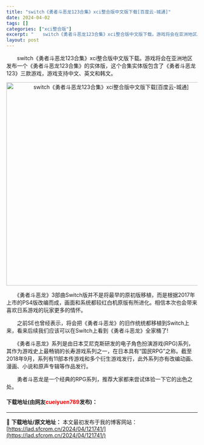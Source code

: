 ```yaml
---
title: "switch《勇者斗恶龙123合集》xci整合版中文版下载[百度云-城通]"
date: 2024-04-02
tags: []
categories: ["xci整合版"]
excerpt: "　　switch《勇者斗恶龙123合集》xci整合版中文版下载。游戏将会在亚洲地区发布一个《勇者斗恶龙123合集》的实体版，这个合集实体版包含了《勇者斗恶龙123》三款游戏，游戏支持中文、英文和韩文。 　　《勇者斗恶龙》3部曲Switch版并不是将最早的原初版移植，而是根据2017年上市的PS4版改&hellip;"
layout: post
---
```


 <p>　　switch《勇者斗恶龙123合集》xci整合版中文版下载。游戏将会在亚洲地区发布一个《勇者斗恶龙123合集》的实体版，这个合集实体版包含了《勇者斗恶龙123》三款游戏，游戏支持中文、英文和韩文。</p> <p align="center"><img align="" border="0" src="https://lad.sfcrom.cn/wp-content/uploads/2024/04/20240402_660bdf4d0e02e.webp" width="536" alt="switch《勇者斗恶龙123合集》xci整合版中文版下载[百度云-城通]" /></p> <p>　　《勇者斗恶龙》3部曲Switch版并不是将最早的原初版移植，而是根据2017年上市的PS4版改编而成，画面和系统都较红白机原版有所进化。相信本次也会带来喜欢日系游戏的玩家更多的情怀。</p> <p>　　之前SE也曾经表示，将会把《勇者斗恶龙》的旧作统统都移植到Switch上来，看来后续我们应该可以在Switch上看到《勇者斗恶龙》全家桶了!</p> <p>　　《勇者斗恶龙》系列是由日本艾尼克斯研发的电子角色扮演游戏(RPG)系列，其作为游戏史上最畅销的长寿游戏系列之一，在日本具有&ldquo;国民RPG&rdquo;之称。截至2018年9月，系列有11部本传游戏和多个衍生游戏发行，此外系列亦有改编动画、漫画、小说和原声专辑等作品发行。</p> <p>　　勇者斗恶龙是一个经典的RPG系列，推荐大家都来尝试体验一下它的出色之处。</p> <p><h4>下载地址(由网友<font color="red">cueiyuen789</font>发布)：</h4></p> 

---
📖 **下载地址/原文地址：** 本文最初发布于我的博客网站：[https://lad.sfcrom.cn/2024/04/121741/](https://lad.sfcrom.cn/2024/04/121741/)
